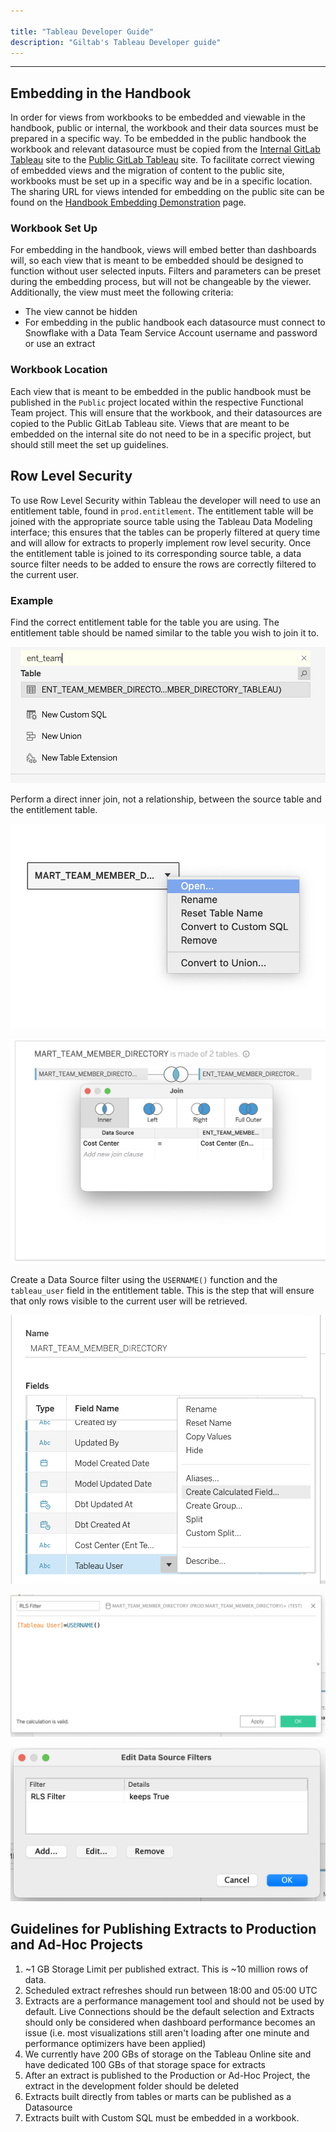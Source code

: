 ```yaml
---

title: "Tableau Developer Guide"
description: "Giltab's Tableau Developer guide"
---
```








---

## Embedding in the Handbook

In order for views from workbooks to be embedded and viewable in the handbook, public or internal, the workbook and their data sources must be prepared in a specific way. To be embedded in the public handbook the workbook and relevant datasource must be copied from the [Internal GitLab Tableau](https://10az.online.tableau.com/#/site/gitlab) site to the [Public GitLab Tableau](https://us-west-2b.online.tableau.com/#/site/gitlabpublic) site. To facilitate correct viewing of embedded views and the migration of content to the public site, workbooks must be set up in a specific way and be in a specific location.  The sharing URL for views intended for embedding on the public site can be found on the [Handbook Embedding Demonstration](/handbook/business-technology/data-team/platform/tableau/embed-demo/) page.

### Workbook Set Up

For embedding in the handbook, views will embed better than dashboards will, so each view that is meant to be embedded should be designed to function without user selected inputs.  Filters and parameters can be preset during the embedding process, but will not be changeable by the viewer. Additionally, the view must meet the following criteria:

  - The view cannot be hidden
  - For embedding in the public handbook each datasource must connect to Snowflake with a Data Team Service Account username and password or use an extract

### Workbook Location

Each view that is meant to be embedded in the public handbook must be published in the `Public` project located within the respective Functional Team project.  This will ensure that the workbook, and their datasources are copied to the Public GitLab Tableau site.  Views that are meant to be embedded on the internal site do not need to be in a specific project, but should still meet the set up guidelines.


## Row Level Security

To use Row Level Security within Tableau the developer will need to use an entitlement table, found in `prod.entitlement`.  The entitlement table will be joined with the appropriate source table using the Tableau Data Modeling interface; this ensures that the tables can be properly filtered at query time and will allow for extracts to properly implement row level security.  Once the entitlement table is joined to its corresponding source table, a data source filter needs to be added to ensure the rows are correctly filtered to the current user.

### Example

Find the correct entitlement table for the table you are using.  The entitlement table should be named similar to the table you wish to join it to.

![](images/find_entitlemnet.png)

Perform a direct inner join, not a relationship, between the source table and the entitlement table.

![](images/open_table_for_join.png)

![](images/join_entitlement_table.png)


Create a Data Source filter using the `USERNAME()` function and the `tableau_user` field in the entitlement table.  This is the step that will ensure that only rows visible to the current user will be retrieved.

![](images/create_filter_filed.png)

![](images/create_filter_calc.png)

![](images/data_source_filter.png)


## Guidelines for Publishing Extracts to Production and Ad-Hoc Projects

1. ~1 GB Storage Limit per published extract. This is ~10 million rows of data.  
2. Scheduled extract refreshes should run between 18:00 and 05:00 UTC
3. Extracts are a performance management tool and should not be used by default. Live Connections should be the default selection and Extracts should only be considered when dashboard performance becomes an issue (i.e. most visualizations still aren't loading after one minute and performance optimizers have been applied)
4. We currently have 200 GBs of storage on the Tableau Online site and have dedicated 100 GBs of that storage space for extracts
5. After an extract is published to the Production or Ad-Hoc Project, the extract in the development folder should be deleted
6. Extracts built directly from tables or marts can be published as a Datasource
7. Extracts built with Custom SQL must be embedded in a workbook.


